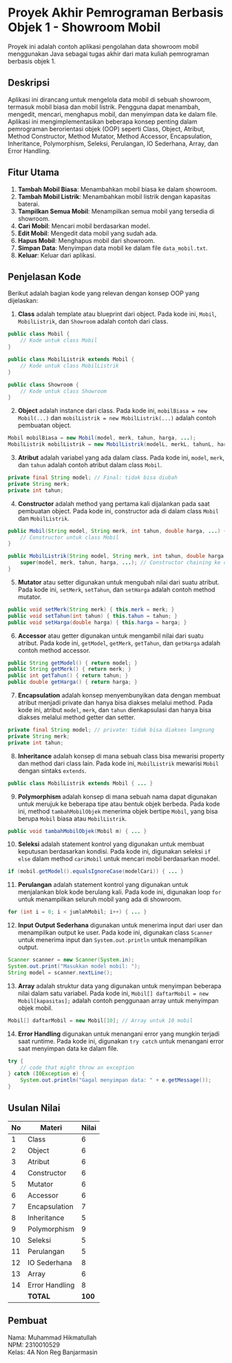 
# Proyek Akhir Pemrograman Berbasis Objek 1 - Showroom Mobil

Proyek ini adalah contoh aplikasi pengolahan data showroom mobil menggunakan Java sebagai tugas akhir dari mata kuliah pemrograman berbasis objek 1.

## Deskripsi

Aplikasi ini dirancang untuk mengelola data mobil di sebuah showroom, termasuk mobil biasa dan mobil listrik. Pengguna dapat menambah, mengedit, mencari, menghapus mobil, dan menyimpan data ke dalam file. Aplikasi ini mengimplementasikan beberapa konsep penting dalam pemrograman berorientasi objek (OOP) seperti Class, Object, Atribut, Method Constructor, Method Mutator, Method Accessor, Encapsulation, Inheritance, Polymorphism, Seleksi, Perulangan, IO Sederhana, Array, dan Error Handling.

## Fitur Utama

1. **Tambah Mobil Biasa**: Menambahkan mobil biasa ke dalam showroom.
2. **Tambah Mobil Listrik**: Menambahkan mobil listrik dengan kapasitas baterai.
3. **Tampilkan Semua Mobil**: Menampilkan semua mobil yang tersedia di showroom.
4. **Cari Mobil**: Mencari mobil berdasarkan model.
5. **Edit Mobil**: Mengedit data mobil yang sudah ada.
6. **Hapus Mobil**: Menghapus mobil dari showroom.
7. **Simpan Data**: Menyimpan data mobil ke dalam file `data_mobil.txt`.
8. **Keluar**: Keluar dari aplikasi.

## Penjelasan Kode

Berikut adalah bagian kode yang relevan dengan konsep OOP yang dijelaskan:

1. **Class** adalah template atau blueprint dari object. Pada kode ini, `Mobil`, `MobilListrik`, dan `Showroom` adalah contoh dari class.

```java
public class Mobil {
    // Kode untuk class Mobil
}

public class MobilListrik extends Mobil {
    // Kode untuk class MobilListrik
}

public class Showroom {
    // Kode untuk class Showroom
}
```

2. **Object** adalah instance dari class. Pada kode ini, `mobilBiasa = new Mobil(...)` dan `mobilListrik = new MobilListrik(...)` adalah contoh pembuatan object.

```java
Mobil mobilBiasa = new Mobil(model, merk, tahun, harga, ...);
MobilListrik mobilListrik = new MobilListrik(modelL, merkL, tahunL, hargaL, ...);
```

3. **Atribut** adalah variabel yang ada dalam class. Pada kode ini, `model`, `merk`, dan `tahun` adalah contoh atribut dalam class `Mobil`.

```java
private final String model; // Final: tidak bisa diubah
private String merk;
private int tahun;
```

4. **Constructor** adalah method yang pertama kali dijalankan pada saat pembuatan object. Pada kode ini, constructor ada di dalam class `Mobil` dan `MobilListrik`.

```java
public Mobil(String model, String merk, int tahun, double harga, ...) {
    // Constructor untuk class Mobil
}

public MobilListrik(String model, String merk, int tahun, double harga, ...) {
    super(model, merk, tahun, harga, ...); // Constructor chaining ke class Mobil
}
```

5. **Mutator** atau setter digunakan untuk mengubah nilai dari suatu atribut. Pada kode ini, `setMerk`, `setTahun`, dan `setHarga` adalah contoh method mutator.

```java
public void setMerk(String merk) { this.merk = merk; }
public void setTahun(int tahun) { this.tahun = tahun; }
public void setHarga(double harga) { this.harga = harga; }
```

6. **Accessor** atau getter digunakan untuk mengambil nilai dari suatu atribut. Pada kode ini, `getModel`, `getMerk`, `getTahun`, dan `getHarga` adalah contoh method accessor.

```java
public String getModel() { return model; }
public String getMerk() { return merk; }
public int getTahun() { return tahun; }
public double getHarga() { return harga; }
```

7. **Encapsulation** adalah konsep menyembunyikan data dengan membuat atribut menjadi private dan hanya bisa diakses melalui method. Pada kode ini, atribut `model`, `merk`, dan `tahun` dienkapsulasi dan hanya bisa diakses melalui method getter dan setter.

```java
private final String model; // private: tidak bisa diakses langsung
private String merk;
private int tahun;
```

8. **Inheritance** adalah konsep di mana sebuah class bisa mewarisi property dan method dari class lain. Pada kode ini, `MobilListrik` mewarisi `Mobil` dengan sintaks `extends`.

```java
public class MobilListrik extends Mobil { ... }
```

9. **Polymorphism** adalah konsep di mana sebuah nama dapat digunakan untuk merujuk ke beberapa tipe atau bentuk objek berbeda. Pada kode ini, method `tambahMobilObjek` menerima objek bertipe `Mobil`, yang bisa berupa `Mobil` biasa atau `MobilListrik`.

```java
public void tambahMobilObjek(Mobil m) { ... }
```

10. **Seleksi** adalah statement kontrol yang digunakan untuk membuat keputusan berdasarkan kondisi. Pada kode ini, digunakan seleksi `if else` dalam method `cariMobil` untuk mencari mobil berdasarkan model.

```java
if (mobil.getModel().equalsIgnoreCase(modelCari)) { ... }
```

11. **Perulangan** adalah statement kontrol yang digunakan untuk menjalankan blok kode berulang kali. Pada kode ini, digunakan loop `for` untuk menampilkan seluruh mobil yang ada di showroom.

```java
for (int i = 0; i < jumlahMobil; i++) { ... }
```

12. **Input Output Sederhana** digunakan untuk menerima input dari user dan menampilkan output ke user. Pada kode ini, digunakan class `Scanner` untuk menerima input dan `System.out.println` untuk menampilkan output.

```java
Scanner scanner = new Scanner(System.in);
System.out.print("Masukkan model mobil: ");
String model = scanner.nextLine();
```

13. **Array** adalah struktur data yang digunakan untuk menyimpan beberapa nilai dalam satu variabel. Pada kode ini, `Mobil[] daftarMobil = new Mobil[kapasitas];` adalah contoh penggunaan array untuk menyimpan objek mobil.

```java
Mobil[] daftarMobil = new Mobil[10]; // Array untuk 10 mobil
```

14. **Error Handling** digunakan untuk menangani error yang mungkin terjadi saat runtime. Pada kode ini, digunakan `try catch` untuk menangani error saat menyimpan data ke dalam file.

```java
try {
    // code that might throw an exception
} catch (IOException e) {
    System.out.println("Gagal menyimpan data: " + e.getMessage());
}
```

## Usulan Nilai

| No  | Materi           | Nilai |
| --- | ---------------- | ----- |
|  1  | Class            |   6   |
|  2  | Object           |   6   |
|  3  | Atribut          |   6   |
|  4  | Constructor      |   6   |
|  5  | Mutator          |   6   |
|  6  | Accessor         |   6   |
|  7  | Encapsulation    |   7   |
|  8  | Inheritance      |   5   |
|  9  | Polymorphism     |   9   |
| 10  | Seleksi          |   5   |
| 11  | Perulangan       |   5   |
| 12  | IO Sederhana     |   8   |
| 13  | Array            |   6   |
| 14  | Error Handling   |   8   |
|     | **TOTAL**        | **100** |

## Pembuat

Nama: Muhammad Hikmatullah  
NPM: 2310010529  
Kelas: 4A Non Reg Banjarmasin
